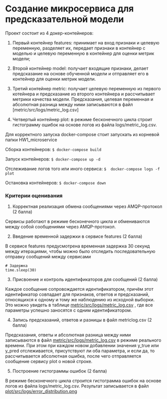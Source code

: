 # Создание микросервиса для предсказательной модели

Проект состоит из 4 докер-контейнеров:

1) Первый контейнер features: принимает на вход признаки и целевую переменную, разделяет их, передает признаки в контейнер с моделью и целевую переменную в контейнер для оценки метрик модели;

2) Второй контейнер model: получает входящие признаки, делает предсказание на основе обученной модели и отправляет его в контейнер для оценки метрик модели.

3) Третий контейнер metric: получает целевую переменную из первого котейнера и предсказание из второго контейнера и рассчитывает метрики качества модели. Предсказания, целевая переменная и абсолютная разница между ними записываются в файл [metric/src/logs/metric_log.csv]

4) Четвертый контейнер plot: в режиме бесконечного цикла строит гистограмму ошибок на основе логов из файла logs/metric_log.csv.

Для корректного запуска docker-compose стоит запускать из корневой папки HW1_microservice

Сборка контейнеров: ``` $ docker-compose build ```

Запуск контейнеров: ``` $ docker-compose up -d ```

Отслеживание логов того или иного сервиса: ``` $  docker-compose logs -f plot ```

Остановка контейнеров:  ``` $ docker-compose down ```

### Критерии оценивания

1. Корректная реализация обмена сообщениями через AMQP-протокол (2 балла)

Сервисы работают в режиме бесконечного цикла и обмениваются между собой сообщениями через AMQP-протокол.

2. Введение временной задержки в сервисе features (2 балла) 

В сервисе features предусмотрена временная задержка 30 секунд между итерациями, чтобы можно было отследить последовательную отправку сообщений между сервисами
```
# Задержка
time.sleep(30)
```

3. Присвоение и контроль идентификаторов для сообщений (2 балла)  

Каждое сообщение сопровождается идентификатором, причём этот идентификатор совпадает для признаков, ответов и предсказаний, относящихся к одному и тому же наблюдению из исходной выборки. Это можно увидеть в таблице [metric/src/logs/metric_log.csv](https://github.com/ekaterinakaz4255/HW1_microservice/blob/75a5d55a826d45ec18729b2285402189721a438c/metric/src/logs/metric_log.csv) , где все параметры успешно заносятся с одним идентификатором. 

4. Запись предсказаний, ответов и разницы в файл metriclog.csv (2 балла)  

Предсказания, ответы и абсолютная разница между ними записываются в файл [metric/src/logs/metric_log.csv](https://github.com/ekaterinakaz4255/HW1_microservice/blob/75a5d55a826d45ec18729b2285402189721a438c/metric/src/logs/metric_log.csv) в режиме реального времени. При этом при каждом новом добавлении значения y_true или y_pred отслеживается, присутствуют ли оба параметра, и если да, то рассчитывается абсолютная ошибка, после чего отправляется сообщение сервису plot о новой строке. 

5. Построение гистограммы ошибок (2 балла)

В режиме бесконечного цикла строится гистограмма ошибок на основе логов из файла logs/metric_log.csv. Результат записывается в файл [plot/src/logs/error_distribution.png](https://github.com/ekaterinakaz4255/HW1_microservice/blob/75a5d55a826d45ec18729b2285402189721a438c/plot/src/logs/error_distribution.png)
